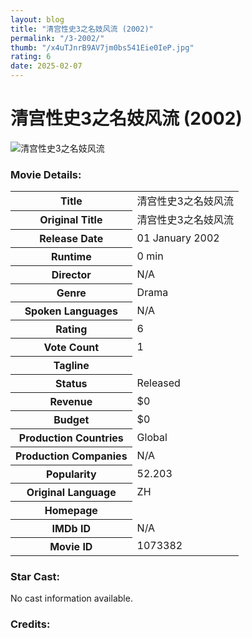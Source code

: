 ```yaml
---
layout: blog
title: "清宫性史3之名妓风流 (2002)"
permalink: "/3-2002/"
thumb: "/x4uTJnrB9AV7jm0bs541Eie0IeP.jpg"
rating: 6
date: 2025-02-07
---
```

<h1 class="title">清宫性史3之名妓风流 (2002)</h1><div class="poster"><img src="{{ site.imglink }}/x4uTJnrB9AV7jm0bs541Eie0IeP.jpg" alt="清宫性史3之名妓风流" class="img-fluid rounded"/></div><div class="plot"></div><h3>Movie Details:</h3><table class="table table-bordered details"><tr><th>Title</th><td>清宫性史3之名妓风流</td></tr><tr><th>Original Title</th><td>清宫性史3之名妓风流</td></tr><tr><th>Release Date</th><td>01 January 2002</td></tr><tr><th>Runtime</th><td>0 min</td></tr><tr><th>Director</th><td>N/A</td></tr><tr><th>Genre</th><td>Drama</td></tr><tr><th>Spoken Languages</th><td>N/A</td></tr><tr><th>Rating</th><td>6</td></tr><tr><th>Vote Count</th><td>1</td></tr><tr><th>Tagline</th><td></td></tr><tr><th>Status</th><td>Released</td></tr><tr><th>Revenue</th><td>$0</td></tr><tr><th>Budget</th><td>$0</td></tr><tr><th>Production Countries</th><td>Global</td></tr><tr><th>Production Companies</th><td>N/A</td></tr><tr><th>Popularity</th><td>52.203</td></tr><tr><th>Original Language</th><td>ZH</td></tr><tr><th>Homepage</th><td>   </td></tr><tr><th>IMDb ID</th><td>N/A</td></tr><tr><th>Movie ID</th><td>1073382</td></tr></table><h3>Star Cast:</h3><p>No cast information available.</p><h3>Credits:</h3><ul class="list-group crew"></ul>